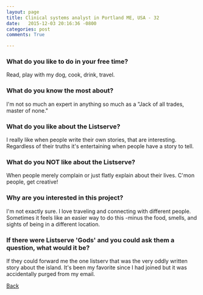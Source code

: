 ```yaml
---
layout: page
title: Clinical systems analyst in Portland ME, USA - 32
date:   2015-12-03 20:16:36 -0800
categories: post
comments: True

---
```


### What do you like to do in your free time?
<p>Read, play with my dog, cook, drink, travel. </p>

### What do you know the most about?
<p>I'm not so much an expert in anything so much as a "Jack of all trades, master of none." </p>

### What do you like about the Listserve?
<p>I really like when people write their own stories, that are interesting. Regardless of their truths it's entertaining when people have a story to tell. </p>

### What do you NOT like about the Listserve?
<p>When people merely complain or just flatly explain about their lives. C'mon people, get creative!</p>

### Why are you interested in this project?
<p>I'm not exactly sure. I love traveling and connecting with different people. Sometimes it feels like an easier way to do this -minus the food, smells, and sights of being in a different location. </p>

### If there were Listserve 'Gods' and you could ask them a question, what would it be?
<p>If they could forward me the one listserv that was the very oddly written story about the island. It's been my favorite since I had joined but it was accidentally purged from my email. </p>

[Back][1]

[1]: /home/responders/all